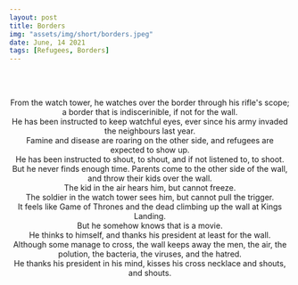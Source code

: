 ```yaml
---
layout: post
title: Borders
img: "assets/img/short/borders.jpeg"
date: June, 14 2021
tags: [Refugees, Borders]
---
```


<br><br>
<div align="center">

From the watch tower, he watches over the border through his rifle's scope; <br>
a border that is indiscerinible, if not for the wall. <br>
He has been instructed to keep watchful eyes, ever since his army invaded the neighbours last year. <br>
Famine and disease are roaring on the other side, and refugees are expected to show up. <br>
He has been instructed to shout, to shout, and if not listened to, to shoot.<br>
But he never finds enough time. Parents come to the other side of the wall, and throw their kids over the wall. <br>
The kid in the air hears him, but cannot freeze. <br>
The soldier in the watch tower sees him, but cannot pull the trigger. <br>
It feels like Game of Thrones and the dead climbing up the wall at Kings Landing. <br>
But he somehow knows that is a movie. <br>
He thinks to himself, and thanks his president at least for the wall. <br>
Although some manage to cross, the wall keeps away the men, the air, the polution, the bacteria, the viruses, and the hatred. <br>
He thanks his president in his mind, kisses his cross necklace and shouts, and shouts. <br>
  
</div>
<br><br>
<br><br>
<br><br>
<br><br>
<br><br>
<br><br>
